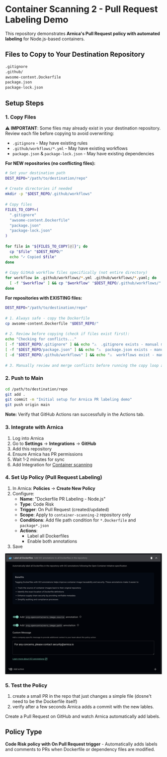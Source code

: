 # Container Scanning 2 - Pull Request Labeling Demo

This repository demonstrates **Arnica's Pull Request policy with automated labeling** for Node.js-based containers.

## Files to Copy to Your Destination Repository

```bash
.gitignore
.github/
awsome-content.Dockerfile
package.json
package-lock.json
```

## Setup Steps

### 1. Copy Files

⚠️ **IMPORTANT**: Some files may already exist in your destination repository. Review each file before copying to avoid overwriting:
- `.gitignore` - May have existing rules
- `.github/workflows/*.yml` - May have existing workflows
- `package.json` & `package-lock.json` - May have existing dependencies

**For NEW repositories (no conflicting files):**
```bash
# Set your destination path
DEST_REPO="/path/to/destination/repo"

# Create directories if needed
mkdir -p "$DEST_REPO/.github/workflows"

# Copy files
FILES_TO_COPY=(
  ".gitignore"
  "awsome-content.Dockerfile"
  "package.json"
  "package-lock.json"
)

for file in "${FILES_TO_COPY[@]}"; do
  cp "$file" "$DEST_REPO/"
  echo "✓ Copied $file"
done

# Copy GitHub workflow files specifically (not entire directory)
for workflow in .github/workflows/*.yml .github/workflows/*.yaml; do
  [ -f "$workflow" ] && cp "$workflow" "$DEST_REPO/.github/workflows/" && echo "✓ Copied $workflow"
done
```

**For repositories with EXISTING files:**
```bash
DEST_REPO="/path/to/destination/repo"

# 1. Always safe - copy the Dockerfile
cp awsome-content.Dockerfile "$DEST_REPO/"

# 2. Review before copying (check if files exist first):
echo "Checking for conflicts..."
[ -f "$DEST_REPO/.gitignore" ] && echo "⚠️  .gitignore exists - manual merge needed"
[ -f "$DEST_REPO/package.json" ] && echo "⚠️  package.json exists - manual merge needed"
[ -d "$DEST_REPO/.github/workflows" ] && echo "⚠️  workflows exist - manual merge needed"

# 3. Manually review and merge conflicts before running the copy loop above
```

### 2. Push to Main
```bash
cd /path/to/destination/repo
git add .
git commit -m "Initial setup for Arnica PR labeling demo"
git push origin main
```

**Note:** Verify that GitHub Actions ran successfully in the Actions tab.

### 3. Integrate with Arnica
1. Log into Arnica
2. Go to **Settings** → **Integrations** → **GitHub**
3. Add this repository
4. Ensure Arnica has PR permissions
5. Wait 1-2 minutes for sync
6. Add Integration for [Container scanning](https://docs.arnica.io/arnica-documentation/getting-started/container-integrations/ghcr)

### 4. Set Up Policy (Pull Request Labeling)
1. In Arnica: **Policies** → **Create New Policy**
2. Configure:
   - **Name**: "Dockerfile PR Labeling - Node.js"
   - **Type**: Code Risk
   - **Trigger**: On Pull Request (created/updated)
   - **Scope**: Apply to `container-scanning-2` repository only
   - **Conditions**: Add file path condition for `*.Dockerfile` and `package*.json`
   - **Actions**:
     - Label all Dockerfiles
     - Enable both annotations
3. Save

![Policy Configuration](image.png)

### 5. Test the Policy
1. create a small PR in the repo that just changes a simple file (dosne't need to be the Dockerfile itself)
2. verify after a few seconds Arnica adds a commit with the new lables.

Create a Pull Request on GitHub and watch Arnica automatically add labels.

## Policy Type
**Code Risk policy with On Pull Request trigger** - Automatically adds labels and comments to PRs when Dockerfile or dependency files are modified.

